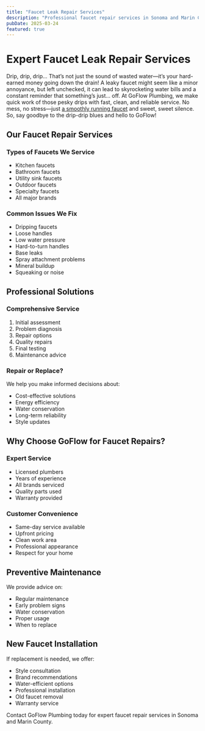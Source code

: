 ```yaml
---
title: "Faucet Leak Repair Services"
description: "Professional faucet repair services in Sonoma and Marin County. Any type of faucet repaired by our expert plumbers with upfront pricing."
pubDate: 2025-03-24
featured: true
---
```


# Expert Faucet Leak Repair Services

Drip, drip, drip… That’s not just the sound of wasted water—it’s your hard-earned money going down the drain! A leaky faucet might seem like a minor annoyance, but left unchecked, it can lead to skyrocketing water bills and a constant reminder that something’s just… off. At GoFlow Plumbing, we make quick work of those pesky drips with fast, clean, and reliable service. No mess, no stress—just [a smoothly running faucet](/articles/choosing-the-right-faucet) and sweet, sweet silence. So, say goodbye to the drip-drip blues and hello to GoFlow!

## Our Faucet Repair Services

### Types of Faucets We Service
- Kitchen faucets
- Bathroom faucets
- Utility sink faucets
- Outdoor faucets
- Specialty faucets
- All major brands

### Common Issues We Fix
- Dripping faucets
- Loose handles
- Low water pressure
- Hard-to-turn handles
- Base leaks
- Spray attachment problems
- Mineral buildup
- Squeaking or noise

## Professional Solutions

### Comprehensive Service
1. Initial assessment
2. Problem diagnosis
3. Repair options
4. Quality repairs
5. Final testing
6. Maintenance advice

### Repair or Replace?
We help you make informed decisions about:
- Cost-effective solutions
- Energy efficiency
- Water conservation
- Long-term reliability
- Style updates

## Why Choose GoFlow for Faucet Repairs?

### Expert Service
- Licensed plumbers
- Years of experience
- All brands serviced
- Quality parts used
- Warranty provided

### Customer Convenience
- Same-day service available
- Upfront pricing
- Clean work area
- Professional appearance
- Respect for your home

## Preventive Maintenance

We provide advice on:
- Regular maintenance
- Early problem signs
- Water conservation
- Proper usage
- When to replace

## New Faucet Installation

If replacement is needed, we offer:
- Style consultation
- Brand recommendations
- Water-efficient options
- Professional installation
- Old faucet removal
- Warranty service

Contact GoFlow Plumbing today for expert faucet repair services in Sonoma and Marin County.

